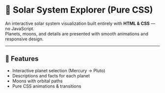 # 🌌 Solar System Explorer (Pure CSS)

An interactive solar system visualization built entirely with **HTML & CSS** — no JavaScript.  
Planets, moons, and details are presented with smooth animations and responsive design.

---

## 🚀 Features
- Interactive planet selection (Mercury → Pluto)
- Descriptions and facts for each planet
- Moons with orbital paths
- Pure CSS animations & transitions
